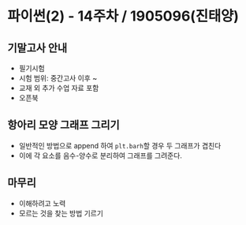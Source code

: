 # 파이썬(2) - 14주차 / 1905096(진태양)

## 기말고사 안내

* 필기시험
* 시험 범위: 중간고사 이후 ~ 
* 교재 외 추가 수업 자료 포함
* 오픈북

## 항아리 모양 그래프 그리기

* 일반적인 방법으로 append 하여 `plt.barh`할 경우 두 그래프가 겹친다
* 이에 각 요소를 음수-양수로 분리하여 그래프를 그려준다.

## 마무리

* 이해하려고 노력
* 모르는 것을 찾는 방법 기르기